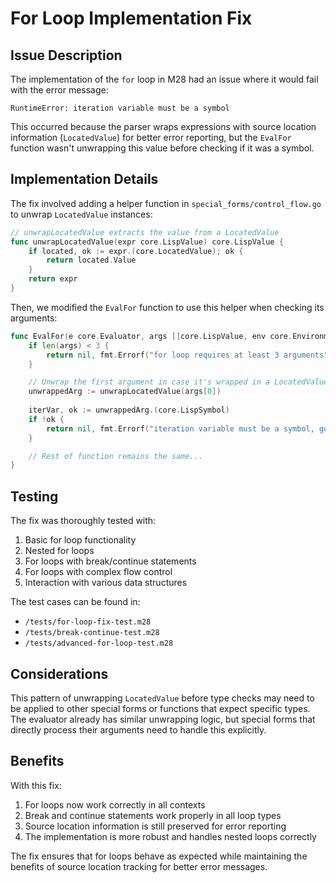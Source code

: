 # For Loop Implementation Fix

## Issue Description

The implementation of the `for` loop in M28 had an issue where it would fail with the error message:

```
RuntimeError: iteration variable must be a symbol
```

This occurred because the parser wraps expressions with source location information (`LocatedValue`) for better error reporting, but the `EvalFor` function wasn't unwrapping this value before checking if it was a symbol.

## Implementation Details

The fix involved adding a helper function in `special_forms/control_flow.go` to unwrap `LocatedValue` instances:

```go
// unwrapLocatedValue extracts the value from a LocatedValue
func unwrapLocatedValue(expr core.LispValue) core.LispValue {
    if located, ok := expr.(core.LocatedValue); ok {
        return located.Value
    }
    return expr
}
```

Then, we modified the `EvalFor` function to use this helper when checking its arguments:

```go
func EvalFor(e core.Evaluator, args []core.LispValue, env core.Environment) (core.LispValue, error) {
    if len(args) < 3 {
        return nil, fmt.Errorf("for loop requires at least 3 arguments")
    }

    // Unwrap the first argument in case it's wrapped in a LocatedValue
    unwrappedArg := unwrapLocatedValue(args[0])
    
    iterVar, ok := unwrappedArg.(core.LispSymbol)
    if !ok {
        return nil, fmt.Errorf("iteration variable must be a symbol, got %T", unwrappedArg)
    }

    // Rest of function remains the same...
}
```

## Testing

The fix was thoroughly tested with:

1. Basic for loop functionality
2. Nested for loops 
3. For loops with break/continue statements
4. For loops with complex flow control
5. Interaction with various data structures

The test cases can be found in:
- `/tests/for-loop-fix-test.m28`
- `/tests/break-continue-test.m28`
- `/tests/advanced-for-loop-test.m28`

## Considerations

This pattern of unwrapping `LocatedValue` before type checks may need to be applied to other special forms or functions that expect specific types. The evaluator already has similar unwrapping logic, but special forms that directly process their arguments need to handle this explicitly.

## Benefits

With this fix:

1. For loops now work correctly in all contexts
2. Break and continue statements work properly in all loop types
3. Source location information is still preserved for error reporting
4. The implementation is more robust and handles nested loops correctly

The fix ensures that for loops behave as expected while maintaining the benefits of source location tracking for better error messages.